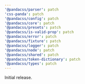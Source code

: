```yaml
---
'@pandacss/parser': patch
'css-panda': patch
'@pandacss/config': patch
'@pandacss/core': patch
'@pandacss/presets': patch
'@pandacss/is-valid-prop': patch
'@pandacss/error': patch
'@pandacss/fixture': patch
'@pandacss/logger': patch
'@pandacss/node': patch
'@pandacss/shared': patch
'@pandacss/token-dictionary': patch
'@pandacss/types': patch
---
```


Initial release.
